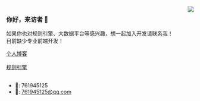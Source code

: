 <img align="right" src="https://github-readme-stats.vercel.app/api?username=DingQianWen&show_icons=true&icon_color=CE1D2D&text_color=718096&bg_color=ffffff&hide_title=true" />
 
### 你好，来访者 👋
如果你也对规则引擎、大数据平台等感兴趣，想一起加入开发请联系我！  
目前缺少专业前端开发！

[个人博客](http://apidocs.cn/blog/)
<br><br>
[规则引擎](http://ruleengine.cn/)
<br><br>

- 🐧: 761945125
- 📮: 761945125@qq.com
